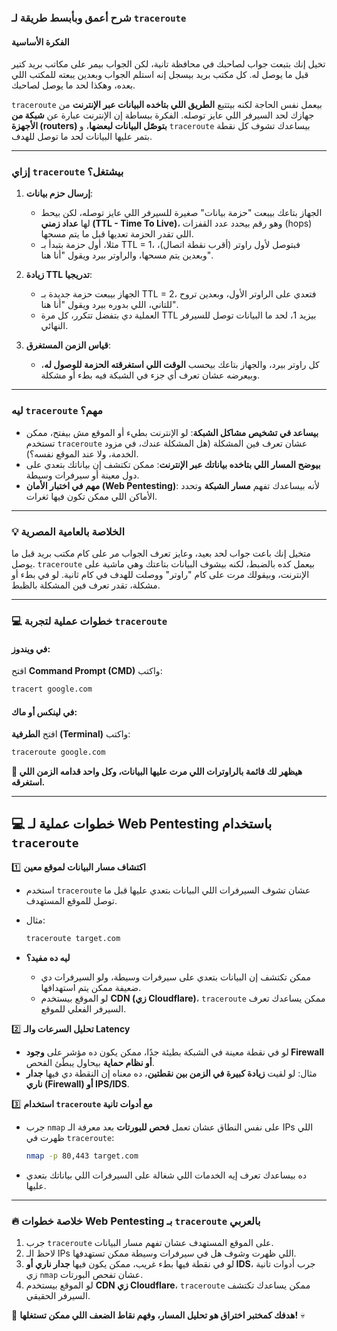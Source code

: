 ### **شرح أعمق وبأبسط طريقة لـ `traceroute`**

#### **الفكرة الأساسية**

تخيل إنك بتبعت جواب لصاحبك في محافظة تانية، لكن الجواب بيمر على مكاتب بريد كتير قبل ما يوصل له. كل مكتب بريد بيسجل إنه استلم الجواب وبعدين يبعته للمكتب اللي بعده، وهكذا لحد ما يوصل لصاحبك.

`traceroute` بيعمل نفس الحاجة لكنه بيتتبع **الطريق اللي بتاخده البيانات عبر الإنترنت** من جهازك لحد السيرفر اللي عايز توصله. الفكرة ببساطة إن الإنترنت عبارة عن **شبكة من الأجهزة (routers) بتوصّل البيانات لبعضها**، و `traceroute` بيساعدك تشوف كل نقطة بتمر عليها البيانات لحد ما توصل للهدف.

---

### **إزاي `traceroute` بيشتغل؟**

1. **إرسال حزم بيانات**:
    
    - الجهاز بتاعك بيبعت "حزمة بيانات" صغيرة للسيرفر اللي عايز توصله، لكن بيحط لها **عداد زمني (TTL - Time To Live)**، وهو رقم بيحدد عدد القفزات (hops) اللي تقدر الحزمة تعديها قبل ما يتم مسحها.
    - مثلا، أول حزمة بتبدأ بـ TTL = 1، فبتوصل لأول راوتر (أقرب نقطة اتصال)، وبعدين يتم مسحها، والراوتر بيرد ويقول "أنا هنا".
2. **زيادة TTL تدريجيا**:
    
    - الجهاز بيبعت حزمة جديدة بـ TTL = 2، فتعدي على الراوتر الأول، وبعدين تروح للتاني، اللي بدوره بيرد ويقول "أنا هنا".
    - العملية دي بتفضل تتكرر، كل مرة TTL بيزيد 1، لحد ما البيانات توصل للسيرفر النهائي.
3. **قياس الزمن المستغرق**:
    
    - كل راوتر بيرد، والجهاز بتاعك بيحسب **الوقت اللي استغرقته الحزمة للوصول له**، وبيعرضه عشان تعرف أي جزء في الشبكة فيه بطء أو مشكلة.

---

### **ليه `traceroute` مهم؟**

- **بيساعد في تشخيص مشاكل الشبكة**: لو الإنترنت بطيء أو الموقع مش بيفتح، ممكن تستخدم `traceroute` عشان تعرف فين المشكلة (هل المشكلة عندك، في مزود الخدمة، ولا عند الموقع نفسه؟).
- **بيوضح المسار اللي بتاخده بياناتك عبر الإنترنت**: ممكن تكتشف إن بياناتك بتعدي على دول معينة أو سيرفرات وسيطة.
- **مهم في اختبار الأمان (Web Pentesting)**: لأنه بيساعدك تفهم **مسار الشبكة** وتحدد الأماكن اللي ممكن تكون فيها ثغرات.

---

### **💡 الخلاصة بالعامية المصرية**

متخيل إنك باعت جواب لحد بعيد، وعايز تعرف الجواب مر على كام مكتب بريد قبل ما يوصل. `traceroute` بيعمل كده بالضبط، لكنه بيشوف البيانات بتاعتك وهي ماشية على الإنترنت، وبيقولك مرت على كام "راوتر" ووصلت للهدف في كام ثانية. لو في بطء أو مشكلة، تقدر تعرف فين المشكلة بالظبط.

---

### **💻 خطوات عملية لتجربة `traceroute`**

#### **في ويندوز:**

افتح **Command Prompt (CMD)** واكتب:

```cmd
tracert google.com
```

#### **في لينكس أو ماك:**

افتح **الطرفية (Terminal)** واكتب:

```bash
traceroute google.com
```

**📌 هيظهر لك قائمة بالراوترات اللي مرت عليها البيانات، وكل واحد قدامه الزمن اللي استغرقه.**

---

## **💻 خطوات عملية لـ Web Pentesting باستخدام `traceroute`**

1️⃣ **اكتشاف مسار البيانات لموقع معين**

- استخدم `traceroute` عشان تشوف السيرفرات اللي البيانات بتعدي عليها قبل ما توصل للموقع المستهدف.
- مثال:
    
    ```bash
    traceroute target.com
    ```
    
- **ليه ده مفيد؟**
    - ممكن تكتشف إن البيانات بتعدي على سيرفرات وسيطة، ولو السيرفرات دي ضعيفة ممكن يتم استهدافها.
    - لو الموقع بيستخدم **CDN (زي Cloudflare)**، `traceroute` ممكن يساعدك تعرف السيرفر الفعلي للموقع.

2️⃣ **تحليل السرعات والـ Latency**

- لو في نقطة معينة في الشبكة بطيئة جدًا، ممكن يكون ده مؤشر على **وجود Firewall أو نظام حماية** بيحاول يبطّئ الفحص.
- مثال: لو لقيت **زيادة كبيرة في الزمن بين نقطتين**، ده معناه إن النقطة دي فيها **جدار ناري (Firewall) أو IPS/IDS**.

3️⃣ **استخدام `traceroute` مع أدوات تانية**

- جرب `nmap` على نفس النطاق عشان تعمل **فحص للبورتات** بعد معرفة الـ IPs اللي ظهرت في `traceroute`:
    
    ```bash
    nmap -p 80,443 target.com
    ```
    
- ده بيساعدك تعرف إيه الخدمات اللي شغالة على السيرفرات اللي بياناتك بتعدي عليها.

---

### **🔥 خلاصة خطوات Web Pentesting بـ `traceroute` بالعربي**

1. جرب `traceroute` على الموقع المستهدف عشان تفهم مسار البيانات.
2. لاحظ الـ IPs اللي ظهرت وشوف هل في سيرفرات وسيطة ممكن تستهدفها.
3. لو في نقطة فيها بطء غريب، ممكن يكون فيها **جدار ناري أو IDS**، جرب أدوات تانية زي `nmap` عشان تفحص البورتات.
4. لو الموقع بيستخدم **CDN زي Cloudflare**، `traceroute` ممكن يساعدك تكتشف السيرفر الحقيقي.

🎯 **هدفك كمختبر اختراق هو تحليل المسار، وفهم نقاط الضعف اللي ممكن تستغلها!** 💀